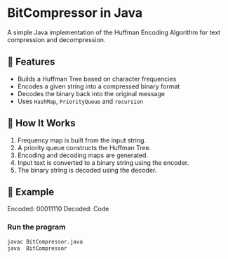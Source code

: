 # BitCompressor in Java

A simple Java implementation of the Huffman Encoding Algorithm for text compression and decompression.

## 📌 Features

- Builds a Huffman Tree based on character frequencies
- Encodes a given string into a compressed binary format
- Decodes the binary back into the original message
- Uses `HashMap`, `PriorityQueue` and `recursion`

## 🔧 How It Works

1. Frequency map is built from the input string.
2. A priority queue constructs the Huffman Tree.
3. Encoding and decoding maps are generated.
4. Input text is converted to a binary string using the encoder.
5. The binary string is decoded using the decoder.

## 🧪 Example

Encoded: 00011110
Decoded: Code

### Run the program

```bash
javac BitCompressor.java
java  BitCompressor
